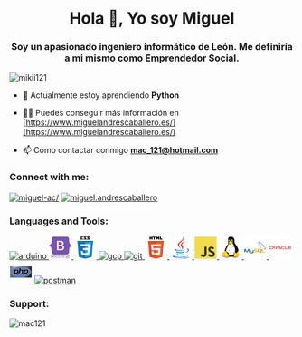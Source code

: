 <h1 align="center">Hola 👋, Yo soy Miguel</h1>
<h3 align="center">Soy un apasionado ingeniero informático de León. Me definiría a mi mismo como Emprendedor Social.</h3>

<p align="left"> <img src="https://komarev.com/ghpvc/?username=mikii121&label=Profile%20views&color=0e75b6&style=flat" alt="mikii121" /> </p>

<!-- <p align="left"> <a href="https://github.com/ryo-ma/github-profile-trophy"><img src="https://github-profile-trophy.vercel.app/?username=mikii121" alt="mikii121" /></a> </p> -->

- 🌱 Actualmente estoy aprendiendo **Python**

- 👨‍💻 Puedes conseguir más información en [https://www.miguelandrescaballero.es/](https://www.miguelandrescaballero.es/)

- 📫 Cómo contactar conmigo **mac_121@hotmail.com**

<h3 align="left">Connect with me:</h3>
<p align="left">
<a href="https://www.linkedin.com/in/miguel-ac/" target="blank"><img align="center" src="https://raw.githubusercontent.com/rahuldkjain/github-profile-readme-generator/master/src/images/icons/Social/linked-in-alt.svg" alt="miguel-ac/" height="30" width="40" /></a>
<a href="https://www.facebook.com/miguel.andrescaballero" target="blank"><img align="center" src="https://raw.githubusercontent.com/rahuldkjain/github-profile-readme-generator/master/src/images/icons/Social/facebook.svg" alt="miguel.andrescaballero" height="30" width="40" /></a>
</p>

<h3 align="left">Languages and Tools:</h3>
<p align="left"> <a href="https://www.arduino.cc/" target="_blank" rel="noreferrer"> <img src="https://cdn.worldvectorlogo.com/logos/arduino-1.svg" alt="arduino" width="40" height="40"/> </a> <a href="https://getbootstrap.com" target="_blank" rel="noreferrer"> <img src="https://raw.githubusercontent.com/devicons/devicon/master/icons/bootstrap/bootstrap-plain-wordmark.svg" alt="bootstrap" width="40" height="40"/> </a> <a href="https://www.w3schools.com/css/" target="_blank" rel="noreferrer"> <img src="https://raw.githubusercontent.com/devicons/devicon/master/icons/css3/css3-original-wordmark.svg" alt="css3" width="40" height="40"/> </a> <a href="https://cloud.google.com" target="_blank" rel="noreferrer"> <img src="https://www.vectorlogo.zone/logos/google_cloud/google_cloud-icon.svg" alt="gcp" width="40" height="40"/> </a> <a href="https://git-scm.com/" target="_blank" rel="noreferrer"> <img src="https://www.vectorlogo.zone/logos/git-scm/git-scm-icon.svg" alt="git" width="40" height="40"/> </a> <a href="https://www.w3.org/html/" target="_blank" rel="noreferrer"> <img src="https://raw.githubusercontent.com/devicons/devicon/master/icons/html5/html5-original-wordmark.svg" alt="html5" width="40" height="40"/> </a> <a href="https://www.java.com" target="_blank" rel="noreferrer"> <img src="https://raw.githubusercontent.com/devicons/devicon/master/icons/java/java-original.svg" alt="java" width="40" height="40"/> </a> <a href="https://developer.mozilla.org/en-US/docs/Web/JavaScript" target="_blank" rel="noreferrer"> <img src="https://raw.githubusercontent.com/devicons/devicon/master/icons/javascript/javascript-original.svg" alt="javascript" width="40" height="40"/> </a> <a href="https://www.linux.org/" target="_blank" rel="noreferrer"> <img src="https://raw.githubusercontent.com/devicons/devicon/master/icons/linux/linux-original.svg" alt="linux" width="40" height="40"/> </a> <a href="https://www.mysql.com/" target="_blank" rel="noreferrer"> <img src="https://raw.githubusercontent.com/devicons/devicon/master/icons/mysql/mysql-original-wordmark.svg" alt="mysql" width="40" height="40"/> </a> <a href="https://www.oracle.com/" target="_blank" rel="noreferrer"> <img src="https://raw.githubusercontent.com/devicons/devicon/master/icons/oracle/oracle-original.svg" alt="oracle" width="40" height="40"/> </a> <a href="https://www.php.net" target="_blank" rel="noreferrer"> <img src="https://raw.githubusercontent.com/devicons/devicon/master/icons/php/php-original.svg" alt="php" width="40" height="40"/> </a> <a href="https://postman.com" target="_blank" rel="noreferrer"> <img src="https://www.vectorlogo.zone/logos/getpostman/getpostman-icon.svg" alt="postman" width="40" height="40"/> </a> </p>

<h3 align="left">Support:</h3>
<p><a href="https://www.buymeacoffee.com/mac121"> <img align="left" src="https://cdn.buymeacoffee.com/buttons/v2/default-yellow.png" height="50" width="210" alt="mac121" /></a></p><br><br>

<!-- <p><img align="left" src="https://github-readme-stats.vercel.app/api/top-langs?username=mikii121&show_icons=true&locale=en&layout=compact" alt="mikii121" /></p>

<p>&nbsp;<img align="center" src="https://github-readme-stats.vercel.app/api?username=mikii121&show_icons=true&locale=en" alt="mikii121" /></p>

<p><img align="center" src="https://github-readme-streak-stats.herokuapp.com/?user=mikii121&" alt="mikii121" /></p> -->
